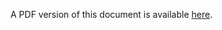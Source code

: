 <script>window.open("/Data_Transfer_Tool/PDF/Data_Transfer_Tool_UG.pdf", '_blank');</script>

A PDF version of this document is available [here](/Data_Transfer_Tool/PDF/Data_Transfer_Tool_UG.pdf).
